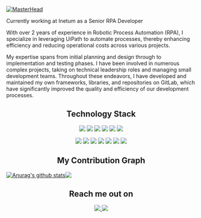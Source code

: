 [![MasterHead](https://github.com/martin-fustes/martin-fustes/blob/main/header_.png?raw=true)](https://github.com/martin-fustes/martin-fustes.git)

Currently working at Inetum as a Senior RPA Developer

With over 2 years of experience in Robotic Process Automation (RPA), I specialize in leveraging UiPath to automate processes, thereby enhancing efficiency and reducing operational costs across various projects.

My expertise spans from initial planning and design through to implementation and testing phases. I have been involved in numerous complex projects, taking on technical leadership roles and managing small development teams. Throughout these endeavors, I have developed and maintained my own frameworks, libraries, and repositories on GitLab, which have significantly improved the quality and efficiency of our development processes.

<h2 align="center">
  Technology Stack
</h2>

<p align="center">
  <img src="https://img.shields.io/badge/-Csharp-grey?style=flat-square&logo=Csharp"/>
  <img src="https://img.shields.io/badge/-dotnet-grey?style=flat-square&logo=dotnet"/>
  <img src="https://img.shields.io/badge/-python-grey?style=flat-square&logo=python"/>
  <img src="https://img.shields.io/badge/-selenium-grey?style=flat-square&logo=selenium"/>
  <img src="https://img.shields.io/badge/-🗄️SQL-grey?style=flat-square&logo=SQL"/>
  <a href="https://git-scm.com/" target="_blank" rel="noopener noreferrer"><img src="https://img.shields.io/badge/-Git-grey?style=flat-square&logo=git"/></a>
</p>

<p align="center">
 <a href="https://www.uipath.com/" target="_blank" rel="noopener noreferrer"><img src="https://img.shields.io/badge/-🤖 UiPath-grey?style=flat-square&logo=Uipath"/></a>
 <a href="https://www.blueprism.com/" target="_blank" rel="noopener noreferrer"><img src="https://img.shields.io/badge/-🤖 Blue Prism-grey?style=flat-square&logo=Blueprism"/></a>
 <a href="https://unity.com/" target="_blank" rel="noopener noreferrer"><img src="https://img.shields.io/badge/-Unity-grey?style=flat-square&logo=Unity"/></a>
 <a href="https://www.postgresql.org/" target="_blank" rel="noopener noreferrer"><img src="https://img.shields.io/badge/-postgresql-grey?style=flat-square&logo=postgresql"/></a>
 <a href="https://www.mysql.com/" target="_blank" rel="noopener noreferrer"><img src="https://img.shields.io/badge/-MySQL-grey?style=flat-square&logo=mysql"/></a>
 <a href="https://github.com/about" target="_blank" rel="noopener noreferrer"><img src="https://img.shields.io/badge/-GitHub-grey?style=flat-square&logo=github"/></a>
 <a href="https://about.gitlab.com/" target="_blank" rel="noopener noreferrer"><img src="https://img.shields.io/badge/-GitLab-grey?style=flat-square&logo=gitlab"/></a>
</p>

<h2 align="center">
  My Contribution Graph
</h2>

<a href="https://github.com/anuraghazra/github-readme-stats"><img align="center" src="https://github-readme-stats.vercel.app/api?username=martin-fustes&show_icons=true&&theme=city_lights&hide_border=true" alt="Anurag's github stats" /></a><a href="https://github.com/anuraghazra/github-readme-stats"><img align="center" src="https://github-readme-stats.vercel.app/api/top-langs/?username=martin-fustes&theme=city_lights&layout=compact&hide_border=true" /></a>

<h2 align="center">Reach me out on</h2>

<p align="center">
  <a href="mailto: martinfnovo@gmail.com">
    <img src="https://img.shields.io/badge/-Martin Fustes-c14438?style=flat-square&logo=Gmail&logoColor=white&link=mailto:martinfnovo@gmail.com"/>
  </a>
  <a href="https://www.linkedin.com/in/martin-fustes/">
    <img src="https://img.shields.io/badge/-Martin Fustes-blue?style=flat-square&logo=Linkedin&logoColor=white&link=https://www.linkedin.com/in/martin-fustes/"/>
  </a>
</p>

